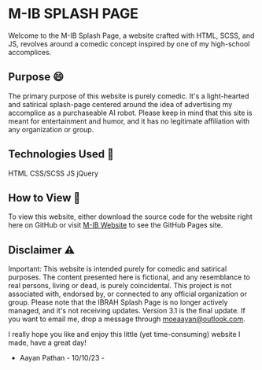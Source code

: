# M-IB SPLASH PAGE
Welcome to the M-IB Splash Page, a website crafted with HTML, SCSS, and JS,  revolves around a comedic concept inspired by one of my high-school accomplices. 

## Purpose 😄
The primary purpose of this website is purely comedic. It's a light-hearted and satirical splash-page centered around the idea of advertising my accomplice as a purchaseable AI robot. Please keep in mind that this site is meant for entertainment and humor, and it has no legitimate affiliation with any organization or group.

## Technologies Used 🚀
HTML
CSS/SCSS
JS
jQuery

## How to View 👀
To view this website, either download the source code for the website right here on GitHub or visit [M-IB Website](bit.ly/m-ib) to see the GitHub Pages site.

## Disclaimer ⚠️
Important: This website is intended purely for comedic and satirical purposes. The content presented here is fictional, and any resemblance to real persons, living or dead, is purely coincidental. This project is not associated with, endorsed by, or connected to any official organization or group. Please note that the IBRAH Splash Page is no longer actively managed, and it's not receiving updates. Version 3.1 is the final update. If you want to email me, drop a message through moeaayan@outlook.com.

I really hope you like and enjoy this little (yet time-consuming) website I made, have a great day!
- Aayan Pathan - 10/10/23 -
